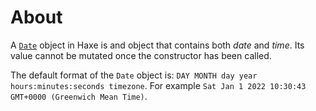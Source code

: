 # About

A [`Date`][date] object in Haxe is and object that contains both _date_ and _time_. Its value cannot be mutated once the constructor has been called.

The default format of the `Date` object is: `DAY MONTH day year hours:minutes:seconds timezone`. For example `Sat Jan 1 2022 10:30:43 GMT+0000 (Greenwich Mean Time)`.

[date]: https://api.haxe.org/Date.html
